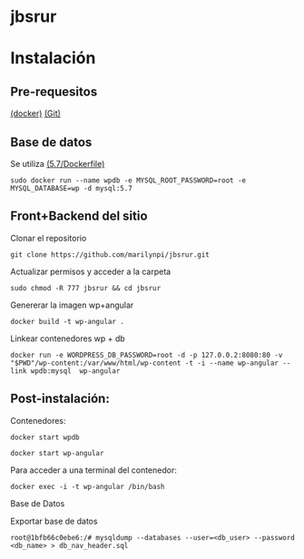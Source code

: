 # jbsrur
Instalación
===========

Pre-requesitos
--------------

[(docker)](https://www.docker.com/ " (docker)")
[(Git)](https://git-scm.com/ " (Git)")

Base de datos
-------------

Se utiliza [(5.7/Dockerfile)](https://hub.docker.com/_/mysql/ " (5.7/Dockerfile)")


`sudo docker run --name wpdb -e MYSQL_ROOT_PASSWORD=root -e MYSQL_DATABASE=wp -d mysql:5.7` 


Front+Backend del sitio
-----------------------
Clonar el repositorio

`git clone https://github.com/marilynpi/jbsrur.git`

Actualizar permisos y acceder a la carpeta

`sudo chmod -R 777 jbsrur && cd jbsrur`

Genererar la imagen wp+angular

`docker build -t wp-angular .`

Linkear contenedores wp + db

`docker run -e WORDPRESS_DB_PASSWORD=root -d -p 127.0.0.2:8080:80 -v "$PWD"/wp-content:/var/www/html/wp-content -t -i --name wp-angular --link wpdb:mysql  wp-angular`

Post-instalación:
-------------------------------------

Contenedores:

`docker start wpdb`

`docker start wp-angular`

Para acceder a una terminal del contenedor: 

`docker exec -i -t wp-angular /bin/bash`

Base de Datos

Exportar base de datos

`root@1bfb66c0ebe6:/# mysqldump --databases --user=<db_user> --password <db_name> > db_nav_header.sql`
